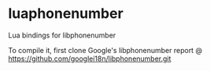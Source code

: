 # luaphonenumber
Lua bindings for libphonenumber

To compile it, first clone Google's libphonenumber report @ https://github.com/googlei18n/libphonenumber.git
